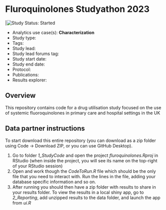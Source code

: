 # Fluroquinolones Studyathon 2023

|<img src="https://img.shields.io/badge/Study%20Status-Started-blue.svg" alt="Study Status: Started">

- Analytics use case(s): **Characterization**
- Study type: 
- Tags: 
- Study lead: 
- Study lead forums tag: 
- Study start date: 
- Study end date: 
- Protocol: 
- Publications: 
- Results explorer:

## Overview
This repository contains code for a drug utilisation study focused on the use of systemic fluoroquinolones in primary care and hospital settings in the UK

## Data partner instructions

To start download this entire repository (you can download as a zip folder using Code -> Download ZIP, or you can use GitHub Desktop). 

1) Go to folder <i>1_StudyCode</i> and open the project <i>fluroquinolones.Rproj</i> in RStudio (when inside the project, you will see its name on the top-right of your RStudio session)
2) Open and work though the <i>CodeToRun.R</i> file which should be the only file that you need to interact with. Run the lines in the file, adding your database specific information and so on.
3) After running you should then have a zip folder with results to share in your results folder. To view the results in a local shiny app, go to <i>2_Reporting</i>, add unzipped results to the data folder,  and launch the app from <i>ui.R</i>

